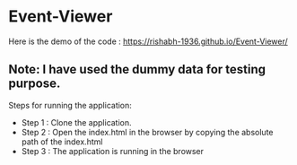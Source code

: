 # Event-Viewer

Here is the demo of the code : https://rishabh-1936.github.io/Event-Viewer/

## Note: I have used the dummy data for testing purpose. 

Steps for running the application:

  - Step 1 : Clone the application.
  - Step 2 : Open the index.html in the browser by copying the absolute path of the index.html
  - Step 3 : The application is running in the browser
